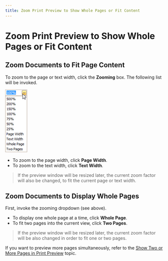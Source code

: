 ```yaml
---
title: Zoom Print Preview to Show Whole Pages or Fit Content
---
```

# Zoom Print Preview to Show Whole Pages or Fit Content
## Zoom Documents to Fit Page Content
To zoom to the page or text width, click the **Zooming** box. The following list will be invoked.

![previewZoom](../../../../images/Img7284.png)
* To zoom to the page width, click **Page Width**.
* To zoom to the text width, click **Text Width**.

> If the preview window will be resized later, the current zoom factor will also be changed, to fit the current page or text width.

## Zoom Documents to Display Whole Pages
First, invoke the zooming dropdown (see above).
* To display one whole page at a time, click **Whole Page**.
* To fit two pages into the current view, click **Two Pages**.

> If the preview window will be resized later, the current zoom factor will be also changed in order to fit one or two pages.

If you want to preview more pages simultaneously, refer to the [Show Two or More Pages in Print Preview](../../../../../interface-elements-for-desktop/articles/print-preview/print-preview-for-winforms/zooming/show-two-or-more-pages-in-print-preview.md) topic.